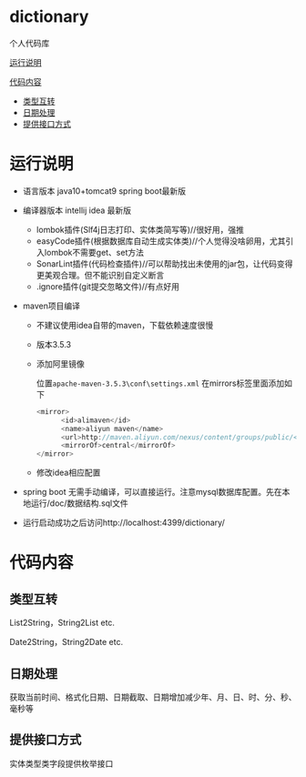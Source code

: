 # dictionary
个人代码库

[运行说明](#运行说明)

[代码内容](#代码内容)

* [类型互转](##类型互转)
* [日期处理](##日期处理)
* [提供接口方式](##提供接口方式)

# 运行说明
- 语言版本 java10+tomcat9  spring boot最新版

- 编译器版本 intellij idea 最新版
    - lombok插件(Slf4j日志打印、实体类简写等)//很好用，强推
    - easyCode插件(根据数据库自动生成实体类)//个人觉得没啥卵用，尤其引入lombok不需要get、set方法
    - SonarLint插件(代码检查插件)//可以帮助找出未使用的jar包，让代码变得更美观合理。但不能识别自定义断言
    - .ignore插件(git提交忽略文件)//有点好用

- maven项目编译

    - 不建议使用idea自带的maven，下载依赖速度很慢

    - 版本3.5.3

    - 添加阿里镜像

        位置`apache-maven-3.5.3\conf\settings.xml` 在mirrors标签里面添加如下

        ```java
        <mirror>
              <id>alimaven</id>
              <name>aliyun maven</name>
              <url>http://maven.aliyun.com/nexus/content/groups/public/</url>
              <mirrorOf>central</mirrorOf>        
        </mirror>
        ```

    - 修改idea相应配置

- spring boot 无需手动编译，可以直接运行。注意mysql数据库配置。先在本地运行/doc/数据结构.sql文件

- 运行启动成功之后访问http://localhost:4399/dictionary/

# 代码内容

## 类型互转

List2String，String2List etc.

Date2String，String2Date etc.

## 日期处理

获取当前时间、格式化日期、日期截取、日期增加减少年、月、日、时、分、秒、毫秒等

## 提供接口方式

实体类型类字段提供枚举接口